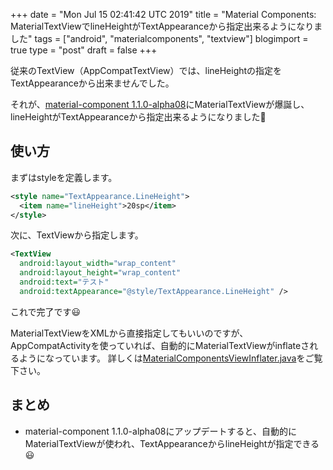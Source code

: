 +++
date = "Mon Jul 15 02:41:42 UTC 2019"
title = "Material Components: MaterialTextViewでlineHeightがTextAppearanceから指定出来るようになりました"
tags = ["android", "materialcomponents", "textview"]
blogimport = true
type = "post"
draft = false
+++

従来のTextView（AppCompatTextView）では、lineHeightの指定をTextAppearanceから出来ませんでした。

それが、[material-component 1.1.0-alpha08](https://github.com/material-components/material-components-android/releases/tag/1.1.0-alpha08)にMaterialTextViewが爆誕し、lineHeightがTextAppearanceから指定出来るようになりました🎉

## 使い方

まずはstyleを定義します。

```xml
<style name="TextAppearance.LineHeight">
  <item name="lineHeight">20sp</item>
</style>
```

次に、TextViewから指定します。

```xml
<TextView
  android:layout_width="wrap_content"
  android:layout_height="wrap_content"
  android:text="テスト"
  android:textAppearance="@style/TextAppearance.LineHeight" />
```

これで完了です😃

MaterialTextViewをXMLから直接指定してもいいのですが、AppCompatActivityを使っていれば、自動的にMaterialTextViewがinflateされるようになっています。
詳しくは[MaterialComponentsViewInflater.java](https://github.com/material-components/material-components-android/commit/d7a92485f818a63d110536d70e7040b1eadfb3aa#diff-b6219f955dbe45d238cdd3b1b43f46b8R103)をご覧下さい。

## まとめ

- material-component 1.1.0-alpha08にアップデートすると、自動的にMaterialTextViewが使われ、TextAppearanceからlineHeightが指定できる😃
